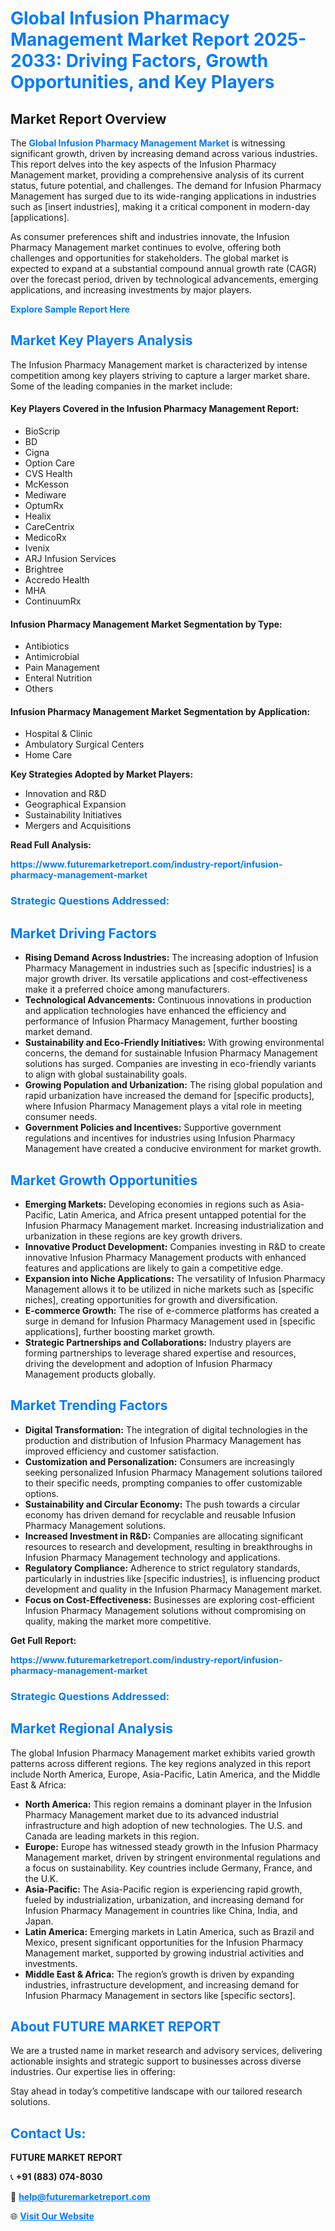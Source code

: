 <h1 style="color: #007BFF;">Global Infusion Pharmacy Management Market Report 2025-2033: Driving Factors, Growth Opportunities, and Key Players</h1>

<section id="overview">
<h2>Market Report Overview</h2>
<p>The <a href="https://www.futuremarketreport.com/industry-report/infusion-pharmacy-management-market" style="color: #007BFF; text-decoration: none;"><strong>Global Infusion Pharmacy Management Market</strong></a> is witnessing significant growth, driven by increasing demand across various industries. This report delves into the key aspects of the Infusion Pharmacy Management market, providing a comprehensive analysis of its current status, future potential, and challenges. The demand for Infusion Pharmacy Management has surged due to its wide-ranging applications in industries such as [insert industries], making it a critical component in modern-day [applications].</p>
<p>As consumer preferences shift and industries innovate, the Infusion Pharmacy Management market continues to evolve, offering both challenges and opportunities for stakeholders. The global market is expected to expand at a substantial compound annual growth rate (CAGR) over the forecast period, driven by technological advancements, emerging applications, and increasing investments by major players.</p>
</section>

<section id="overview">
<p><a href="https://www.futuremarketreport.com/request-sample/reportId=26551" style="color: #007BFF; text-decoration: none;"><strong>Explore Sample Report Here</strong></a></p>
</section>

<section id="key-players">
<h2 style="color: #007BFF;">Market Key Players Analysis</h2>
<p>The Infusion Pharmacy Management market is characterized by intense competition among key players striving to capture a larger market share. Some of the leading companies in the market include:</p>
<h4>Key Players Covered in the Infusion Pharmacy Management Report:</h4>
<ul><li>BioScrip</li><li>BD</li><li>Cigna</li><li>Option Care</li><li>CVS Health</li><li>McKesson</li><li>Mediware</li><li>OptumRx</li><li>Healix</li><li>CareCentrix</li><li>MedicoRx</li><li>Ivenix</li><li>ARJ Infusion Services</li><li>Brightree</li><li>Accredo Health</li><li>MHA</li><li>ContinuumRx</li></ul>
<h4>Infusion Pharmacy Management Market Segmentation by Type:</h4>
<ul><li>Antibiotics</li><li>Antimicrobial</li><li>Pain Management</li><li>Enteral Nutrition</li><li>Others</li></ul>

<h4>Infusion Pharmacy Management Market Segmentation by Application:</h4>
<ul><li>Hospital &amp; Clinic</li><li>Ambulatory Surgical Centers</li><li>Home Care</li></ul>
<p><strong>Key Strategies Adopted by Market Players:</strong></p>
<ul>
<li>Innovation and R&D</li>
<li>Geographical Expansion</li>
<li>Sustainability Initiatives</li>
<li>Mergers and Acquisitions</li>
</ul>
</section>

<section>
<p><strong>Read Full Analysis: </strong></p><a href="https://www.futuremarketreport.com/industry-report/infusion-pharmacy-management-market" style="color: #007BFF; text-decoration: none;"><strong>https://www.futuremarketreport.com/industry-report/infusion-pharmacy-management-market</strong></a>
<h3 style="color: #007BFF;">Strategic Questions Addressed:</h3>
</section>

<section id="driving-factors">
<h2 style="color: #007BFF;">Market Driving Factors</h2>
<ul>
<li><strong>Rising Demand Across Industries:</strong> The increasing adoption of Infusion Pharmacy Management in industries such as [specific industries] is a major growth driver. Its versatile applications and cost-effectiveness make it a preferred choice among manufacturers.</li>
<li><strong>Technological Advancements:</strong> Continuous innovations in production and application technologies have enhanced the efficiency and performance of Infusion Pharmacy Management, further boosting market demand.</li>
<li><strong>Sustainability and Eco-Friendly Initiatives:</strong> With growing environmental concerns, the demand for sustainable Infusion Pharmacy Management solutions has surged. Companies are investing in eco-friendly variants to align with global sustainability goals.</li>
<li><strong>Growing Population and Urbanization:</strong> The rising global population and rapid urbanization have increased the demand for [specific products], where Infusion Pharmacy Management plays a vital role in meeting consumer needs.</li>
<li><strong>Government Policies and Incentives:</strong> Supportive government regulations and incentives for industries using Infusion Pharmacy Management have created a conducive environment for market growth.</li>
</ul>
</section>

<section id="growth-opportunities">
<h2 style="color: #007BFF;">Market Growth Opportunities</h2>
<ul>
<li><strong>Emerging Markets:</strong> Developing economies in regions such as Asia-Pacific, Latin America, and Africa present untapped potential for the Infusion Pharmacy Management market. Increasing industrialization and urbanization in these regions are key growth drivers.</li>
<li><strong>Innovative Product Development:</strong> Companies investing in R&D to create innovative Infusion Pharmacy Management products with enhanced features and applications are likely to gain a competitive edge.</li>
<li><strong>Expansion into Niche Applications:</strong> The versatility of Infusion Pharmacy Management allows it to be utilized in niche markets such as [specific niches], creating opportunities for growth and diversification.</li>
<li><strong>E-commerce Growth:</strong> The rise of e-commerce platforms has created a surge in demand for Infusion Pharmacy Management used in [specific applications], further boosting market growth.</li>
<li><strong>Strategic Partnerships and Collaborations:</strong> Industry players are forming partnerships to leverage shared expertise and resources, driving the development and adoption of Infusion Pharmacy Management products globally.</li>
</ul>
</section>

<section id="trending-factors">
<h2 style="color: #007BFF;">Market Trending Factors</h2>
<ul>
<li><strong>Digital Transformation:</strong> The integration of digital technologies in the production and distribution of Infusion Pharmacy Management has improved efficiency and customer satisfaction.</li>
<li><strong>Customization and Personalization:</strong> Consumers are increasingly seeking personalized Infusion Pharmacy Management solutions tailored to their specific needs, prompting companies to offer customizable options.</li>
<li><strong>Sustainability and Circular Economy:</strong> The push towards a circular economy has driven demand for recyclable and reusable Infusion Pharmacy Management solutions.</li>
<li><strong>Increased Investment in R&D:</strong> Companies are allocating significant resources to research and development, resulting in breakthroughs in Infusion Pharmacy Management technology and applications.</li>
<li><strong>Regulatory Compliance:</strong> Adherence to strict regulatory standards, particularly in industries like [specific industries], is influencing product development and quality in the Infusion Pharmacy Management market.</li>
<li><strong>Focus on Cost-Effectiveness:</strong> Businesses are exploring cost-efficient Infusion Pharmacy Management solutions without compromising on quality, making the market more competitive.</li>
</ul>
</section>

<section>
<p><strong>Get Full Report: </strong></p><a href="https://www.futuremarketreport.com/industry-report/infusion-pharmacy-management-market" style="color: #007BFF; text-decoration: none;"><strong>https://www.futuremarketreport.com/industry-report/infusion-pharmacy-management-market</strong></a>
<h3 style="color: #007BFF;">Strategic Questions Addressed:</h3>
</section>


<section id="regional-analysis">
<h2 style="color: #007BFF;">Market Regional Analysis</h2>
<p>The global Infusion Pharmacy Management market exhibits varied growth patterns across different regions. The key regions analyzed in this report include North America, Europe, Asia-Pacific, Latin America, and the Middle East & Africa:</p>
<ul>
<li><strong>North America:</strong> This region remains a dominant player in the Infusion Pharmacy Management market due to its advanced industrial infrastructure and high adoption of new technologies. The U.S. and Canada are leading markets in this region.</li>
<li><strong>Europe:</strong> Europe has witnessed steady growth in the Infusion Pharmacy Management market, driven by stringent environmental regulations and a focus on sustainability. Key countries include Germany, France, and the U.K.</li>
<li><strong>Asia-Pacific:</strong> The Asia-Pacific region is experiencing rapid growth, fueled by industrialization, urbanization, and increasing demand for Infusion Pharmacy Management in countries like China, India, and Japan.</li>
<li><strong>Latin America:</strong> Emerging markets in Latin America, such as Brazil and Mexico, present significant opportunities for the Infusion Pharmacy Management market, supported by growing industrial activities and investments.</li>
<li><strong>Middle East & Africa:</strong> The region’s growth is driven by expanding industries, infrastructure development, and increasing demand for Infusion Pharmacy Management in sectors like [specific sectors].</li>
</ul>
</section>

<footer>
<h2 style="color: #007BFF;">About FUTURE MARKET REPORT</h2>
<p>We are a trusted name in market research and advisory services, delivering actionable insights and strategic support to businesses across diverse industries. Our expertise lies in offering:</p>

<p>Stay ahead in today’s competitive landscape with our tailored research solutions.</p>

<h2 style="color: #007BFF;">Contact Us:</h2>
<p><strong>FUTURE MARKET REPORT</strong></p>
<p>📞 <strong>+91 (883) 074-8030</strong></p>
<p>📧 <strong><a href="mailto:help@futuremarketreport.com" style="color: #007BFF;">help@futuremarketreport.com</a></strong></p>
<p>🌐 <strong><a href="https://www.futuremarketreport.com/" style="color: #007BFF;">Visit Our Website</a></strong></p>
</footer>